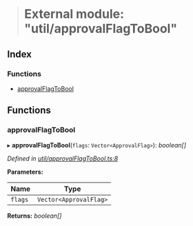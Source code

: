 > # External module: "util/approvalFlagToBool"

## Index

### Functions

* [approvalFlagToBool](_util_approvalflagtobool_.md#approvalflagtobool)

## Functions

###  approvalFlagToBool

▸ **approvalFlagToBool**(`flags`: `Vector<ApprovalFlag>`): *boolean[]*

*Defined in [util/approvalFlagToBool.ts:8](https://github.com/polkadot-js/api/blob/ebc2fbe/packages/api-derive/src/util/approvalFlagToBool.ts#L8)*

**Parameters:**

Name | Type |
------ | ------ |
`flags` | `Vector<ApprovalFlag>` |

**Returns:** *boolean[]*